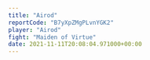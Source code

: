 ```yaml
---
title: "Airod"
reportCode: "B7yXpZMgPLvnYGK2"
player: "Airod"
fight: "Maiden of Virtue"
date: 2021-11-11T20:08:04.971000+00:00
---
```

